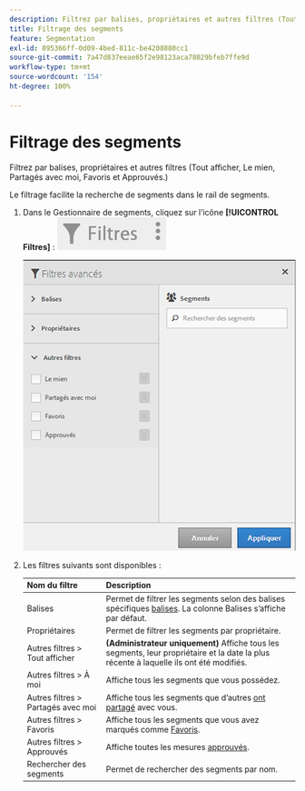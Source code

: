 ```yaml
---
description: Filtrez par balises, propriétaires et autres filtres (Tout afficher, Le mien, Partagés avec moi, Favoris et Approuvés.)
title: Filtrage des segments
feature: Segmentation
exl-id: 895366ff-0d09-4bed-811c-be4208880cc1
source-git-commit: 7a47d837eeae65f2e98123aca78029bfeb7ffe9d
workflow-type: tm+mt
source-wordcount: '154'
ht-degree: 100%

---
```


# Filtrage des segments

Filtrez par balises, propriétaires et autres filtres (Tout afficher, Le mien, Partagés avec moi, Favoris et Approuvés.)

Le filtrage facilite la recherche de segments dans le rail de segments.

1. Dans le Gestionnaire de segments, cliquez sur l’icône **[!UICONTROL Filtres]** : ![](assets/filter_icon.png)

   ![](assets/filtering.png)

1. Les filtres suivants sont disponibles :

   | Nom du filtre | Description |
   |---|---|
   | Balises | Permet de filtrer les segments selon des balises spécifiques   [balises](/help/components/segmentation/segmentation-workflow/seg-tag.md). La colonne Balises s’affiche par défaut. |
   | Propriétaires | Permet de filtrer les segments par propriétaire. |
   | Autres filtres > Tout afficher | **(Administrateur uniquement)** Affiche tous les segments, leur propriétaire et la date la plus récente à laquelle ils ont été modifiés. |
   | Autres filtres > À moi | Affiche tous les segments que vous possédez. |
   | Autres filtres > Partagés avec moi | Affiche tous les segments que d’autres   [ont partagé](/help/components/segmentation/segmentation-workflow/t-seg-share.md) avec vous. |
   | Autres filtres > Favoris | Affiche tous les segments que vous avez marqués comme   [Favoris](/help/components/segmentation/segmentation-workflow/t-seg-favorite.md). |
   | Autres filtres > Approuvés | Affiche toutes les mesures   [approuvés](/help/components/segmentation/segmentation-workflow/seg-approve.md). |
   | Rechercher des segments | Permet de rechercher des segments par nom. |
